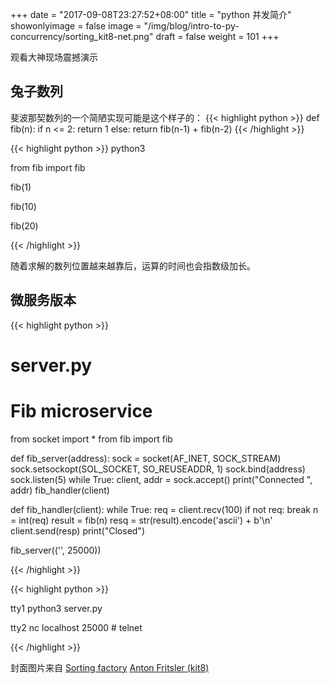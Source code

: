 +++
date = "2017-09-08T23:27:52+08:00"
title = "python 并发简介"
showonlyimage = false
image = "/img/blog/intro-to-py-concurrency/sorting_kit8-net.png"
draft = false
weight = 101
+++

观看大神现场震撼演示
<!--more-->

## 兔子数列

斐波那契数列的一个简陋实现可能是这个样子的：
{{< highlight python >}}
def fib(n):
    if n <= 2:
        return 1
    else:
        return fib(n-1) + fib(n-2)
{{< /highlight >}}

{{< highlight python >}}
python3

from fib import fib

fib(1)

fib(10)

fib(20)

{{< /highlight >}}

随着求解的数列位置越来越靠后，运算的时间也会指数级加长。

## 微服务版本

{{< highlight python >}}
# server.py
# Fib microservice

from socket import *
from fib import fib

def fib_server(address):
    sock = socket(AF_INET, SOCK_STREAM)
    sock.setsockopt(SOL_SOCKET, SO_REUSEADDR, 1)
    sock.bind(address)
    sock.listen(5)
    while True:
        client, addr = sock.accept()
        print("Connected ", addr)
        fib_handler(client)

def fib_handler(client):
    while True:
        req = client.recv(100)
        if not req:
            break
        n = int(req)
        result = fib(n)
        resq = str(result).encode('ascii') + b'\n'
        client.send(resp)
    print("Closed")

fib_server(('', 25000))

{{< /highlight >}}

{{< highlight python >}}

tty1 python3 server.py

tty2 nc localhost 25000 # telnet

{{< /highlight >}}

封面图片来自 [Sorting factory](https://dribbble.com/shots/3326497-Sorting-factory) <a href="https://dribbble.com/Frizler"><i class="fa fa-dribbble" aria-hidden="true"></i> Anton Fritsler (kit8)</a>
